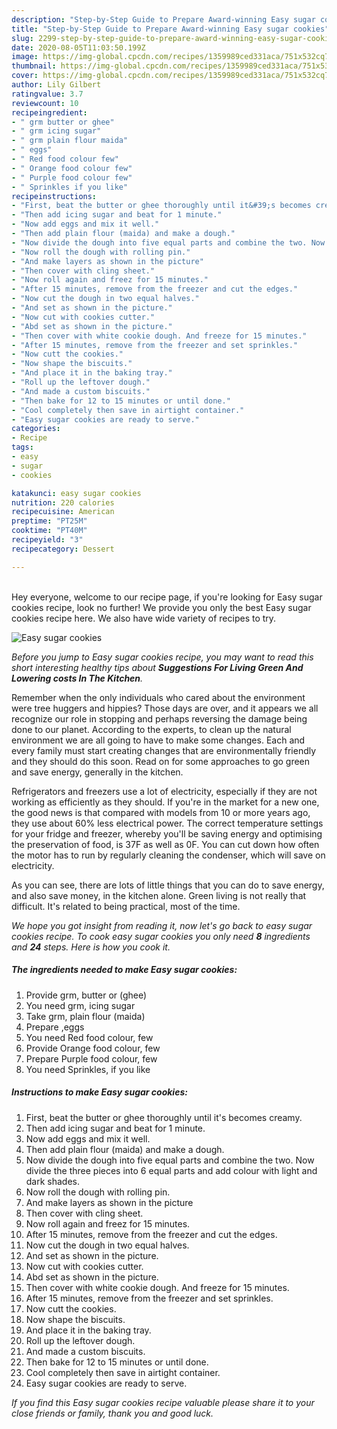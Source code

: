 ```yaml
---
description: "Step-by-Step Guide to Prepare Award-winning Easy sugar cookies"
title: "Step-by-Step Guide to Prepare Award-winning Easy sugar cookies"
slug: 2299-step-by-step-guide-to-prepare-award-winning-easy-sugar-cookies
date: 2020-08-05T11:03:50.199Z
image: https://img-global.cpcdn.com/recipes/1359989ced331aca/751x532cq70/easy-sugar-cookies-recipe-main-photo.jpg
thumbnail: https://img-global.cpcdn.com/recipes/1359989ced331aca/751x532cq70/easy-sugar-cookies-recipe-main-photo.jpg
cover: https://img-global.cpcdn.com/recipes/1359989ced331aca/751x532cq70/easy-sugar-cookies-recipe-main-photo.jpg
author: Lily Gilbert
ratingvalue: 3.7
reviewcount: 10
recipeingredient:
- " grm butter or ghee"
- " grm icing sugar"
- " grm plain flour maida"
- " eggs"
- " Red food colour few"
- " Orange food colour few"
- " Purple food colour few"
- " Sprinkles if you like"
recipeinstructions:
- "First, beat the butter or ghee thoroughly until it&#39;s becomes creamy."
- "Then add icing sugar and beat for 1 minute."
- "Now add eggs and mix it well."
- "Then add plain flour (maida) and make a dough."
- "Now divide the dough into five equal parts and combine the two. Now divide the three pieces into 6 equal parts and add colour with light and dark shades."
- "Now roll the dough with rolling pin."
- "And make layers as shown in the picture"
- "Then cover with cling sheet."
- "Now roll again and freez for 15 minutes."
- "After 15 minutes, remove from the freezer and cut the edges."
- "Now cut the dough in two equal halves."
- "And set as shown in the picture."
- "Now cut with cookies cutter."
- "Abd set as shown in the picture."
- "Then cover with white cookie dough. And freeze for 15 minutes."
- "After 15 minutes, remove from the freezer and set sprinkles."
- "Now cutt the cookies."
- "Now shape the biscuits."
- "And place it in the baking tray."
- "Roll up the leftover dough."
- "And made a custom biscuits."
- "Then bake for 12 to 15 minutes or until done."
- "Cool completely then save in airtight container."
- "Easy sugar cookies are ready to serve."
categories:
- Recipe
tags:
- easy
- sugar
- cookies

katakunci: easy sugar cookies 
nutrition: 220 calories
recipecuisine: American
preptime: "PT25M"
cooktime: "PT40M"
recipeyield: "3"
recipecategory: Dessert

---
```

<br>
Hey everyone, welcome to our recipe page, if you're looking for Easy sugar cookies recipe, look no further! We provide you only the best Easy sugar cookies recipe here. We also have wide variety of recipes to try.
<br>


![Easy sugar cookies](https://img-global.cpcdn.com/recipes/1359989ced331aca/751x532cq70/easy-sugar-cookies-recipe-main-photo.jpg)

<i>Before you jump to Easy sugar cookies recipe, you may want to read this short interesting healthy tips about 
<strong>Suggestions For Living Green And Lowering costs In The Kitchen</strong>.</i>
</br>

Remember when the only individuals who cared about the environment were tree huggers and hippies? Those days are over, and it appears we all recognize our role in stopping and perhaps reversing the damage being done to our planet. According to the experts, to clean up the natural environment we are all going to have to make some changes. Each and every family must start creating changes that are environmentally friendly and they should do this soon. Read on for some approaches to go green and save energy, generally in the kitchen.

Refrigerators and freezers use a lot of electricity, especially if they are not working as efficiently as they should. If you're in the market for a new one, the good news is that compared with models from 10 or more years ago, they use about 60% less electrical power. The correct temperature settings for your fridge and freezer, whereby you'll be saving energy and optimising the preservation of food, is 37F as well as 0F. You can cut down how often the motor has to run by regularly cleaning the condenser, which will save on electricity.

As you can see, there are lots of little things that you can do to save energy, and also save money, in the kitchen alone. Green living is not really that difficult. It's related to being practical, most of the time.


<i>We hope you got insight from reading it, now let's go back to easy sugar cookies recipe. To cook easy sugar cookies you only need <strong>8</strong> ingredients and <strong>24</strong> steps. Here is how you cook it.
</i>

##### The ingredients needed to make Easy sugar cookies:

1. Provide  grm, butter or (ghee)
1. You need  grm, icing sugar
1. Take  grm, plain flour (maida)
1. Prepare  ,eggs
1. You need  Red food colour, few
1. Provide  Orange food colour, few
1. Prepare  Purple food colour, few
1. You need  Sprinkles, if you like


##### Instructions to make Easy sugar cookies:

1. First, beat the butter or ghee thoroughly until it&#39;s becomes creamy.
1. Then add icing sugar and beat for 1 minute.
1. Now add eggs and mix it well.
1. Then add plain flour (maida) and make a dough.
1. Now divide the dough into five equal parts and combine the two. Now divide the three pieces into 6 equal parts and add colour with light and dark shades.
1. Now roll the dough with rolling pin.
1. And make layers as shown in the picture
1. Then cover with cling sheet.
1. Now roll again and freez for 15 minutes.
1. After 15 minutes, remove from the freezer and cut the edges.
1. Now cut the dough in two equal halves.
1. And set as shown in the picture.
1. Now cut with cookies cutter.
1. Abd set as shown in the picture.
1. Then cover with white cookie dough. And freeze for 15 minutes.
1. After 15 minutes, remove from the freezer and set sprinkles.
1. Now cutt the cookies.
1. Now shape the biscuits.
1. And place it in the baking tray.
1. Roll up the leftover dough.
1. And made a custom biscuits.
1. Then bake for 12 to 15 minutes or until done.
1. Cool completely then save in airtight container.
1. Easy sugar cookies are ready to serve.


<i>If you find this Easy sugar cookies recipe valuable please share it to your close friends or family, thank you and good luck.</i>
